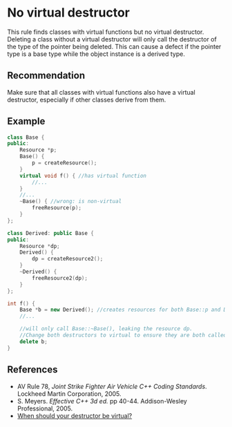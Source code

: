 # No virtual destructor
This rule finds classes with virtual functions but no virtual destructor. Deleting a class without a virtual destructor will only call the destructor of the type of the pointer being deleted. This can cause a defect if the pointer type is a base type while the object instance is a derived type.


## Recommendation
Make sure that all classes with virtual functions also have a virtual destructor, especially if other classes derive from them.


## Example

```cpp
class Base {
public:
	Resource *p;
	Base() {
		p = createResource();
	}
	virtual void f() { //has virtual function
		//...
	}
	//...
	~Base() { //wrong: is non-virtual
		freeResource(p);
	}
};

class Derived: public Base {
public:
	Resource *dp;
	Derived() {
		dp = createResource2();
	}
	~Derived() {
		freeResource2(dp);
	}
};

int f() {
	Base *b = new Derived(); //creates resources for both Base::p and Derived::dp
	//...

	//will only call Base::~Base(), leaking the resource dp.
	//Change both destructors to virtual to ensure they are both called.
	delete b;
}

```

## References
* AV Rule 78, *Joint Strike Fighter Air Vehicle C++ Coding Standards*. Lockheed Martin Corporation, 2005.
* S. Meyers. *Effective C++ 3d ed.* pp 40-44. Addison-Wesley Professional, 2005.
* [When should your destructor be virtual?](http://blogs.msdn.com/b/oldnewthing/archive/2004/05/07/127826.aspx)
